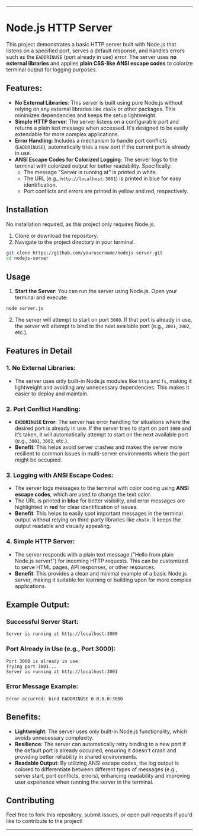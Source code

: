 
---

# Node.js HTTP Server

This project demonstrates a basic HTTP server built with Node.js that listens on a specified port, serves a default response, and handles errors such as the `EADDRINUSE` (port already in use) error. The server uses **no external libraries** and applies **plain CSS-like ANSI escape codes** to colorize terminal output for logging purposes.

## Features:
- **No External Libraries**: This server is built using pure Node.js without relying on any external libraries like `chalk` or other packages. This minimizes dependencies and keeps the setup lightweight.
- **Simple HTTP Server**: The server listens on a configurable port and returns a plain text message when accessed. It's designed to be easily extendable for more complex applications.
- **Error Handling**: Includes a mechanism to handle port conflicts (`EADDRINUSE`), automatically tries a new port if the current port is already in use.
- **ANSI Escape Codes for Colorized Logging**: The server logs to the terminal with colorized output for better readability. Specifically:
  - The message "Server is running at" is printed in white.
  - The URL (e.g., `http://localhost:3001`) is printed in blue for easy identification.
  - Port conflicts and errors are printed in yellow and red, respectively.

## Installation

No installation required, as this project only requires Node.js.

1. Clone or download the repository.
2. Navigate to the project directory in your terminal.

```bash
git clone https://github.com/yourusername/nodejs-server.git
cd nodejs-server
```

## Usage

1. **Start the Server**:
   You can run the server using Node.js. Open your terminal and execute:

```bash
node server.js
```

2. The server will attempt to start on port `3000`. If that port is already in use, the server will attempt to bind to the next available port (e.g., `3001`, `3002`, etc.).

## Features in Detail

### 1. **No External Libraries**:
   - The server uses only built-in Node.js modules like `http` and `fs`, making it lightweight and avoiding any unnecessary dependencies. This makes it easier to deploy and maintain.

### 2. **Port Conflict Handling**:
   - **`EADDRINUSE` Error**: The server has error handling for situations where the desired port is already in use. If the server tries to start on port `3000` and it’s taken, it will automatically attempt to start on the next available port (e.g., `3001`, `3002`, etc.).
   - **Benefit**: This helps avoid server crashes and makes the server more resilient to common issues in multi-server environments where the port might be occupied.

### 3. **Logging with ANSI Escape Codes**:
   - The server logs messages to the terminal with color coding using **ANSI escape codes**, which are used to change the text color.
   - The URL is printed in **blue** for better visibility, and error messages are highlighted in **red** for clear identification of issues.
   - **Benefit**: This helps to easily spot important messages in the terminal output without relying on third-party libraries like `chalk`. It keeps the output readable and visually appealing.

### 4. **Simple HTTP Server**:
   - The server responds with a plain text message ("Hello from plain Node.js server!") for incoming HTTP requests. This can be customized to serve HTML pages, API responses, or other resources.
   - **Benefit**: This provides a clean and minimal example of a basic Node.js server, making it suitable for learning or building upon for more complex applications.

## Example Output:

### Successful Server Start:

```
Server is running at http://localhost:3000
```

### Port Already in Use (e.g., Port 3000):

```
Port 3000 is already in use.
Trying port 3001...
Server is running at http://localhost:3001
```

### Error Message Example:

```
Error occurred: bind EADDRINUSE 0.0.0.0:3000
```

## Benefits:
- **Lightweight**: The server uses only built-in Node.js functionality, which avoids unnecessary complexity.
- **Resilience**: The server can automatically retry binding to a new port if the default port is already occupied, ensuring it doesn't crash and providing better reliability in shared environments.
- **Readable Output**: By utilizing ANSI escape codes, the log output is colored to differentiate between different types of messages (e.g., server start, port conflicts, errors), enhancing readability and improving user experience when running the server in the terminal.

## Contributing

Feel free to fork this repository, submit issues, or open pull requests if you'd like to contribute to the project!

---

